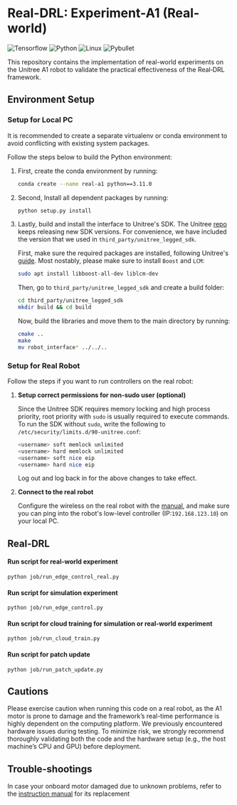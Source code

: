 # Real-DRL: Experiment-A1 (Real-world)

![Tensorflow](https://img.shields.io/badge/Tensorflow-2.5.0-orange?logo=tensorflow)
![Python](https://img.shields.io/badge/Python-3.8+-blue?logo=python)
![Linux](https://img.shields.io/badge/Linux-22.04-yellow?logo=linux)
![Pybullet](https://img.shields.io/badge/Pybullet-3.2.6-brightgreen)

This repository contains the implementation of real-world experiments on the Unitree A1 robot to validate the practical
effectiveness of the Real‑DRL framework.

## Environment Setup

### Setup for Local PC

It is recommended to create a separate virtualenv or conda environment to avoid conflicting with existing system
packages.

Follow the steps below to build the Python environment:

1. First, create the conda environment by running:

   ```bash
   conda create --name real-a1 python==3.11.0 
   ```

2. Second, Install all dependent packages by running:

   ```bash
   python setup.py install
   ```

3. Lastly, build and install the interface to Unitree's SDK. The
   Unitree [repo](https://github.com/unitreerobotics/unitree_legged_sdk) keeps releasing new SDK versions. For
   convenience, we have included the version that we used in `third_party/unitree_legged_sdk`.

   First, make sure the required packages are installed, following
   Unitree's [guide](https://github.com/unitreerobotics/unitree_legged_sdk?tab=readme-ov-file#dependencies). Most
   nostably, please make sure to
   install `Boost` and `LCM`:

   ```bash
   sudo apt install libboost-all-dev liblcm-dev
   ```

   Then, go to `third_party/unitree_legged_sdk` and create a build folder:
   ```bash
   cd third_party/unitree_legged_sdk
   mkdir build && cd build
   ```

   Now, build the libraries and move them to the main directory by running:
   ```bash
   cmake ..
   make
   mv robot_interface* ../../..
   ```

### Setup for Real Robot

Follow the steps if you want to run controllers on the real robot:

1. **Setup correct permissions for non-sudo user (optional)**

   Since the Unitree SDK requires memory locking and high process priority, root priority with `sudo` is usually
   required to execute commands. To run the SDK without `sudo`, write the following
   to `/etc/security/limits.d/90-unitree.conf`:

   ```bash
   <username> soft memlock unlimited
   <username> hard memlock unlimited
   <username> soft nice eip
   <username> hard nice eip
   ```

   Log out and log back in for the above changes to take effect.

2. **Connect to the real robot**

   Configure the wireless on the real robot with the [manual](docs/A1_Wireless_Configuration.pdf), and make sure
   you can ping into the robot's low-level controller (IP:`192.168.123.10`) on your local PC.

## Real-DRL

#### Run script for real-world experiment

```Shell
python job/run_edge_control_real.py
```

#### Run script for simulation experiment

```Shell
python job/run_edge_control.py
```

#### Run script for cloud training for simulation or real-world experiment

```Shell
python job/run_cloud_train.py
```

#### Run script for patch update

```Shell
python job/run_patch_update.py
```

## Cautions

Please exercise caution when running this code on a real robot, as the A1 motor is prone to damage and the framework’s
real-time performance is highly dependent on the computing platform. We previously encountered hardware issues during
testing. To minimize risk, we strongly recommend thoroughly validating both the code and the hardware setup (e.g., the
host machine’s CPU and GPU) before deployment.

## Trouble-shootings

In case your onboard motor damaged due to unknown problems, refer to
the [instruction manual](docs/A1_Motor_Replacement.pdf) for its replacement